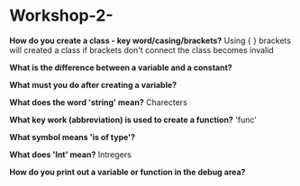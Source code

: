 # Workshop-2-


**How do you create a class - key word/casing/brackets?**
Using  { } brackets will created a class if brackets don't connect the class becomes invalid 

**What is the difference between a variable and a constant?**

**What must you do after creating a variable?**

**What does the word 'string' mean?**
Charecters 

**What key work (abbreviation) is used to create a function?**
'func'

**What symbol means 'is of type'?**

**What does 'Int' mean?**
Intregers 

**How do you print out a variable or function in the debug area?**
